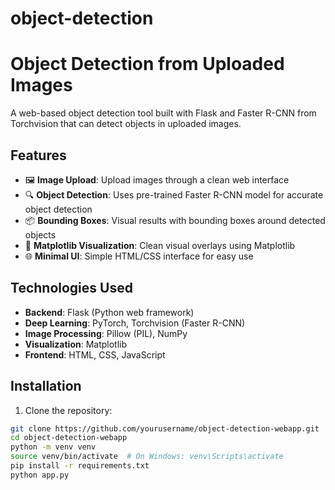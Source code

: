 # object-detection
# Object Detection from Uploaded Images

A web-based object detection tool built with Flask and Faster R-CNN from Torchvision that can detect objects in uploaded images.

## Features

- 🖼️ **Image Upload**: Upload images through a clean web interface
- 🔍 **Object Detection**: Uses pre-trained Faster R-CNN model for accurate object detection
- 📦 **Bounding Boxes**: Visual results with bounding boxes around detected objects
- 🎨 **Matplotlib Visualization**: Clean visual overlays using Matplotlib
- 🌐 **Minimal UI**: Simple HTML/CSS interface for easy use

## Technologies Used

- **Backend**: Flask (Python web framework)
- **Deep Learning**: PyTorch, Torchvision (Faster R-CNN)
- **Image Processing**: Pillow (PIL), NumPy
- **Visualization**: Matplotlib
- **Frontend**: HTML, CSS, JavaScript

## Installation

1. Clone the repository:
```bash
git clone https://github.com/yourusername/object-detection-webapp.git
cd object-detection-webapp
python -m venv venv
source venv/bin/activate  # On Windows: venv\Scripts\activate
pip install -r requirements.txt
python app.py
